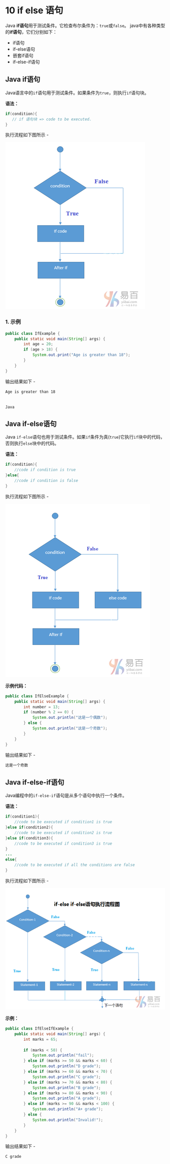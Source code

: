 # 10 if else 语句





Java **if语句**用于测试条件。它检查布尔条件为：`true`或`false`。 java中有各种类型的**if语句**，它们分别如下：

- if语句
- if-else语句
- 嵌套if语句
- if-else-if语句

## Java if语句

Java语言中的`if`语句用于测试条件。如果条件为`true`，则执行`if`语句块。

**语法：**

```java
if(condition){  
   // if 语句块 => code to be executed.
}
```

执行流程如下图所示 -

![img](10_01.png)

### 1. 示例

```java
public class IfExample {
    public static void main(String[] args) {
        int age = 20;
        if (age > 18) {
            System.out.print("Age is greater than 18");
        }
    }
}
```

输出结果如下 -

```
Age is greater than 18


Java
```

## Java if-else语句

Java `if-else`语句也用于测试条件。如果`if`条件为真(`true`)它执行`if`块中的代码，否则执行`else`块中的代码。

**语法：**

```java
if(condition){  
    //code if condition is true  
}else{  
    //code if condition is false  
}
```

执行流程如下图所示 -

![img](10_02.png)

**示例代码：**

```java
public class IfElseExample {
    public static void main(String[] args) {
        int number = 13;
        if (number % 2 == 0) {
            System.out.println("这是一个偶数");
        } else {
            System.out.println("这是一个奇数");
        }
    }
}
```

输出结果如下 -

```java
这是一个奇数
```

## Java if-else-if语句

Java编程中的`if-else-if`语句是从多个语句中执行一个条件。

**语法：**

```java
if(condition1){  
    //code to be executed if condition1 is true  
}else if(condition2){  
    //code to be executed if condition2 is true  
}else if(condition3){  
    //code to be executed if condition3 is true  
}  
...  
else{  
    //code to be executed if all the conditions are false  
}
```

执行流程如下图所示 -

![img](10_03.png)

**示例：**

```java
public class IfElseIfExample {
    public static void main(String[] args) {
        int marks = 65;

        if (marks < 50) {
            System.out.println("fail");
        } else if (marks >= 50 && marks < 60) {
            System.out.println("D grade");
        } else if (marks >= 60 && marks < 70) {
            System.out.println("C grade");
        } else if (marks >= 70 && marks < 80) {
            System.out.println("B grade");
        } else if (marks >= 80 && marks < 90) {
            System.out.println("A grade");
        } else if (marks >= 90 && marks < 100) {
            System.out.println("A+ grade");
        } else {
            System.out.println("Invalid!");
        }
    }
}
```

输出结果如下 -

```Shell
C grade
```